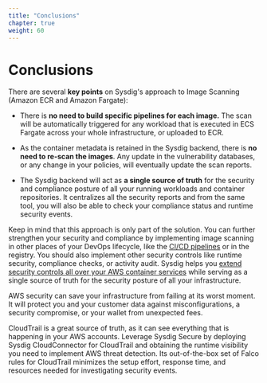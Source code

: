 ```yaml
---
title: "Conclusions"
chapter: true
weight: 60
---
```


# Conclusions

There are several **key points** on Sysdig's approach to Image Scanning (Amazon ECR and Amazon Fargate):

 - There is **no need to build specific pipelines for each image.** The scan will be automatically triggered for any workload that is executed in ECS Fargate across your whole infrastructure, or uploaded to ECR.

 - As the container metadata is retained in the Sysdig backend, there is **no need to re-scan the images**. Any update in the vulnerability databases, or any change in your policies, will eventually update the scan reports.

 - The Sysdig backend will act as **a single source of truth** for the security and compliance posture of all your running workloads and container repositories. It centralizes all the security reports and from the same tool, you will also be able to check your compliance status and runtime security events.

Keep in mind that this approach is only part of the solution. You can further strengthen your security and compliance by implementing image scanning in other places of your DevOps lifecycle, like the [CI/CD pipelines](https://sysdig.com/blog/image-scanning-aws-codepipeline-codebuild/) or in the registry. You should also implement other security controls like runtime security, compliance checks, or activity audit. Sysdig helps you [extend security controls all over your AWS container services](https://sysdig.com/blog/aws-container-services-security/) while serving as a single source of truth for the security posture of all your infrastructure.

AWS security can save your infrastructure from failing at its worst moment. It will protect you and your customer data against misconfigurations, a security compromise, or your wallet from unexpected fees.

CloudTrail is a great source of truth, as it can see everything that is happening in your AWS accounts. Leverage Sysdig Secure by deploying Sysdig CloudConnector for CloudTrail and obtaining the runtime visibility you need to implement AWS threat detection. Its out-of-the-box set of Falco rules for CloudTrail minimizes the setup effort, response time, and resources needed for investigating security events.

<!-- {{% children showhidden="true" %}} -->
